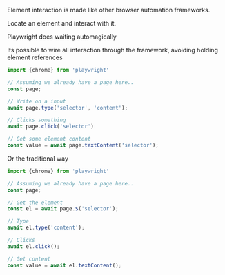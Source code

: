 Element interaction is made like other browser automation frameworks.

Locate an element and interact with it.

Playwright does waiting automagically

Its possible to wire all interaction through the framework, avoiding holding element references

```ts
import {chrome} from 'playwright'

// Assuming we already have a page here..
const page;

// Write on a input
await page.type('selector', 'content');

// Clicks something
await page.click('selector')

// Get some element content
const value = await page.textContent('selector');
```

Or the traditional way

```ts
import {chrome} from 'playwright'

// Assuming we already have a page here..
const page;

// Get the element
const el = await page.$('selector');

// Type
await el.type('content');

// Clicks
await el.click();

// Get content
const value = await el.textContent();
```